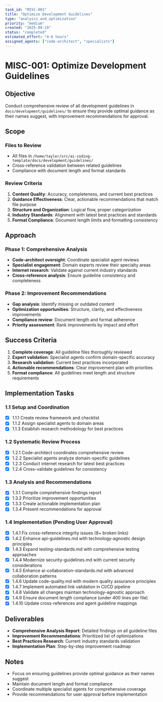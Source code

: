 ```yaml
---
task_id: "MISC-001"
title: "Optimize Development Guidelines"
type: "analysis_and_optimization"
priority: "medium"
created: "2025-09-19"
status: "completed"
estimated_effort: "4-6 hours"
assigned_agents: ["code-architect", "specialists"]
---
```


# MISC-001: Optimize Development Guidelines

## Objective

Conduct comprehensive review of all development guidelines in `docs/development/guidelines/` to ensure they provide optimal guidance as their names suggest, with improvement recommendations for approval.

## Scope

### Files to Review
- All files in `/home/taylor/src/ai-coding-template/docs/development/guidelines/`
- Cross-reference validation between related guidelines
- Compliance with document length and format standards

### Review Criteria
1. **Content Quality**: Accuracy, completeness, and current best practices
2. **Guidance Effectiveness**: Clear, actionable recommendations that match file purpose
3. **Structure and Organization**: Logical flow, proper categorization
4. **Industry Standards**: Alignment with latest best practices and standards
5. **Format Compliance**: Document length limits and formatting consistency

## Approach

### Phase 1: Comprehensive Analysis
- **Code-architect oversight**: Coordinate specialist agent reviews
- **Specialist engagement**: Domain experts review their specialty areas
- **Internet research**: Validate against current industry standards
- **Cross-reference analysis**: Ensure guideline consistency and completeness

### Phase 2: Improvement Recommendations
- **Gap analysis**: Identify missing or outdated content
- **Optimization opportunities**: Structure, clarity, and effectiveness improvements
- **Compliance review**: Document length and format adherence
- **Priority assessment**: Rank improvements by impact and effort

## Success Criteria

1. **Complete coverage**: All guideline files thoroughly reviewed
2. **Expert validation**: Specialist agents confirm domain-specific accuracy
3. **Research validation**: Current best practices incorporated
4. **Actionable recommendations**: Clear improvement plan with priorities
5. **Format compliance**: All guidelines meet length and structure requirements

## Implementation Tasks

### 1.1 Setup and Coordination
- [x] 1.1.1 Create review framework and checklist
- [x] 1.1.2 Assign specialist agents to domain areas
- [x] 1.1.3 Establish research methodology for best practices

### 1.2 Systematic Review Process
- [x] 1.2.1 Code-architect coordinates comprehensive review
- [x] 1.2.2 Specialist agents analyze domain-specific guidelines
- [x] 1.2.3 Conduct internet research for latest best practices
- [x] 1.2.4 Cross-validate guidelines for consistency

### 1.3 Analysis and Recommendations
- [x] 1.3.1 Compile comprehensive findings report
- [x] 1.3.2 Prioritize improvement opportunities
- [x] 1.3.3 Create actionable implementation plan
- [x] 1.3.4 Present recommendations for approval

### 1.4 Implementation (Pending User Approval)
- [x] 1.4.1 Fix cross-reference integrity issues (8+ broken links)
- [x] 1.4.2 Enhance api-guidelines.md with technology-agnostic design principles
- [x] 1.4.3 Expand testing-standards.md with comprehensive testing approaches
- [x] 1.4.4 Modernize security-guidelines.md with current security considerations
- [x] 1.4.5 Enhance ai-collaboration-standards.md with advanced collaboration patterns
- [x] 1.4.6 Update code-quality.md with modern quality assurance principles
- [x] 1.4.7 Implement automated link validation in CI/CD pipeline
- [x] 1.4.8 Validate all changes maintain technology-agnostic approach
- [x] 1.4.9 Ensure document length compliance (under 400 lines per file)
- [x] 1.4.10 Update cross-references and agent guideline mappings

## Deliverables

- **Comprehensive Analysis Report**: Detailed findings on all guideline files
- **Improvement Recommendations**: Prioritized list of optimizations
- **Best Practices Research**: Current industry standards validation
- **Implementation Plan**: Step-by-step improvement roadmap

## Notes

- Focus on ensuring guidelines provide optimal guidance as their names suggest
- Maintain document length and format compliance
- Coordinate multiple specialist agents for comprehensive coverage
- Provide recommendations for user approval before implementation